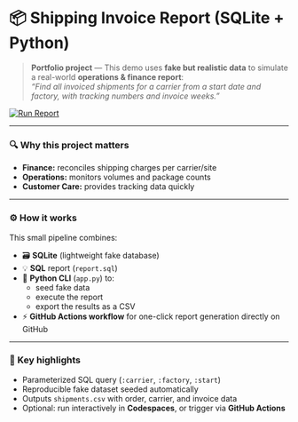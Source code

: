 # 📦 Shipping Invoice Report (SQLite + Python)

> **Portfolio project** — This demo uses **fake but realistic data** to simulate a real-world **operations & finance report**:  
> _“Find all invoiced shipments for a carrier from a start date and factory, with tracking numbers and invoice weeks.”_

[![Run Report](https://github.com/<CarlosJordan-AI>/shipping-invoice-report/actions/workflows/run-report.yml/badge.svg)](../../actions/workflows/run-report.yml)

---

### 🔍 Why this project matters
- **Finance:** reconciles shipping charges per carrier/site  
- **Operations:** monitors volumes and package counts  
- **Customer Care:** provides tracking data quickly  

---

### ⚙️ How it works
This small pipeline combines:
- 🗃️ **SQLite** (lightweight fake database)
- 💡 **SQL** report (`report.sql`)
- 🐍 **Python CLI** (`app.py`) to:
  - seed fake data  
  - execute the report  
  - export the results as a CSV  
- ⚡ **GitHub Actions workflow** for one-click report generation directly on GitHub  

---

### 🧠 Key highlights
- Parameterized SQL query (`:carrier`, `:factory`, `:start`)  
- Reproducible fake dataset seeded automatically  
- Outputs `shipments.csv` with order, carrier, and invoice data  
- Optional: run interactively in **Codespaces**, or trigger via **GitHub Actions**  
